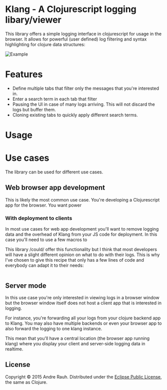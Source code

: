 # Klang - A Clojurescript logging libary/viewer

This library offers a simple logging interface in clojurescript for
usage in the browser. It allows for powerful (user defined) log
filtering and syntax highlighting for clojure data structures:

![Example](https://github.com/rauhs/klang/blob/master/docs/img/example.png)

# Features

* Define multiple tabs that filter only the messages that you're
  interested in.
* Enter a search term in each tab that filter
* Pausing the UI in case of many logs arriving. This will not discard
  the logs but buffer them.
* Cloning existing tabs to quickly apply different search terms.

# Usage





# Use cases
The library can be used for different use cases.

## Web browser app development
This is likely the most common use case. You're developing a
Clojurescript app for the browser. You want power


### With deployment to clients
In most use cases for web app development you'll want to remove
logging data and the overhead of Klang from your JS code for
deployment.
In this case you'll need to use a few macros to 

This library /could/ offer this functionality but I think that most
developers will have a slight different opinion on what to do with
their logs.
This is why I've chosen to give this recipe that only has a few lines
of code and everybody can adapt it to their needs:

```clj

```


## Server mode
In this use case you're only interested in viewing logs in a browser
window but the browser window itself does not host a client app that
is interested in logging.

For instance, you're forwarding all your logs from your clojure
backend app to Klang. You may also have multiple backends or even your
browser app to also forward the logging to one klang instance.

This mean that you'll have a central location (the browser app running
klang) where you display your client and server-side logging data in
realtime.

## License

Copyright &copy; 2015 Andre Rauh. Distributed under the
[Eclipse Public License][], the same as Clojure.


[Eclipse Public License]: <https://raw2.github.com/rauhs/klang/master/LICENSE>
